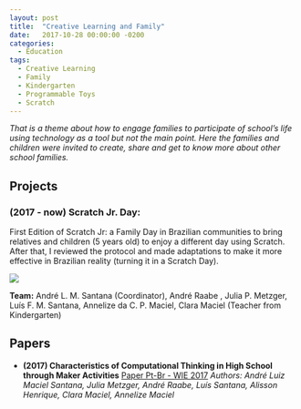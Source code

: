```yaml
---
layout: post
title:  "Creative Learning and Family"
date:   2017-10-28 00:00:00 -0200
categories:
  - Education
tags:
  - Creative Learning
  - Family
  - Kindergarten
  - Programmable Toys
  - Scratch
---
```

*That is a theme about how to engage families to participate of school’s life using technology as a tool but not the main point. Here the families and children were invited to create, share and get to know more about other school families.*

## Projects

### **(2017 - now) Scratch Jr. Day:** 

First Edition of Scratch Jr: a Family Day in Brazilian communities to bring relatives and children (5 years old) to enjoy a different day using Scratch. After that, I reviewed the protocol and made adaptations to make it more effective in Brazilian reality (turning it in a Scratch Day).

![](https://i.imgur.com/qjwvDwr.jpg)

**Team:** André L. M. Santana (Coordinator), André Raabe , Julia P. Metzger, Luís F. M. Santana, Annelize da C. P. Maciel, Clara Maciel (Teacher from Kindergarten)


## Papers

* **(2017) Characteristics of Computational Thinking in High School through Maker Activities**
[Paper Pt-Br - WIE 2017](http://www.br-ie.org/pub/index.php/wie/article/view/7261/5059)
*Authors: André Luiz Maciel Santana, Julia Metzger, André Raabe, Luís Santana, Alisson Henrique, Clara Maciel, Annelize Maciel*
